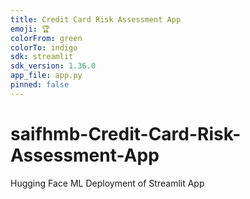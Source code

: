 ```yaml
---
title: Credit Card Risk Assessment App
emoji: 🏆
colorFrom: green
colorTo: indigo
sdk: streamlit
sdk_version: 1.36.0
app_file: app.py
pinned: false
---
```

# saifhmb-Credit-Card-Risk-Assessment-App
Hugging Face ML Deployment of Streamlit App
